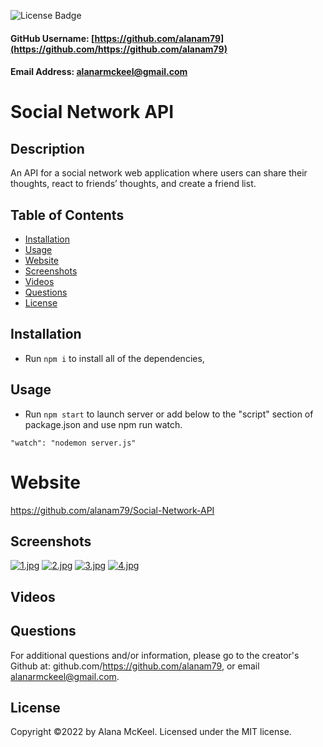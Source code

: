 
  ![License Badge](https://img.shields.io/badge/License-MIT-green.svg)

  #### GitHub Username: [https://github.com/alanam79](https://github.com/https://github.com/alanam79)

  #### Email Address: alanarmckeel@gmail.com

  # Social Network API

  ## Description
  An API for a social network web application where users can share their thoughts, react to friends’ thoughts, and create a friend list.

  ## Table of Contents
  * [Installation](#installation)
  * [Usage](#usage)
  * [Website](#website)
  * [Screenshots](#screenshots)
  * [Videos](#videos)
  * [Questions](#questions)
  * [License](#license)

  ## Installation
  * Run `npm i` to install all of the dependencies,

  ## Usage
  * Run `npm start` to launch server or add below to the "script" section of package.json and use npm run watch.
  
  `"watch": "nodemon server.js"`

  # Website
  https://github.com/alanam79/Social-Network-API

  ## Screenshots
  [![1.jpg](https://i.postimg.cc/d0YZLwGy/1.jpg)](https://postimg.cc/JspzFw6r)
  [![2.jpg](https://i.postimg.cc/fbDkM5h7/2.jpg)](https://postimg.cc/0zX9fYjr)
  [![3.jpg](https://i.postimg.cc/Z5h5Lj0k/3.jpg)](https://postimg.cc/kBfCJQxw)
  [![4.jpg](https://i.postimg.cc/j5CxjF3f/4.jpg)](https://postimg.cc/Q9GG403N)
  
  ## Videos

  ## Questions
  For additional questions and/or information, please go to the creator's Github at: github.com/https://github.com/alanam79, or email alanarmckeel@gmail.com.


  ## License
  Copyright &copy;2022 by Alana McKeel.
  Licensed under the MIT license.
